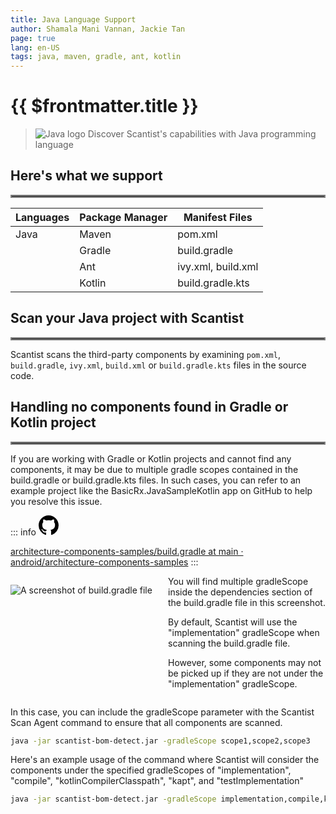 ```yaml
---
title: Java Language Support
author: Shamala Mani Vannan, Jackie Tan
page: true
lang: en-US
tags: java, maven, gradle, ant, kotlin
---
```

<ClientOnly>

# {{ $frontmatter.title }}

>![Java logo]() Discover Scantist's capabilities with Java programming language 

## Here's what we support 

<hr style="border:2px solid gray" />

|Languages |Package Manager|Manifest Files         |
|----------|---------------|-----------------------|
|Java      |Maven          |pom.xml                |
|          |Gradle         |build.gradle           |
|          |Ant            |ivy.xml, build.xml     |
|          |Kotlin         |build.gradle.kts       |

## Scan your Java project with Scantist 

<hr style="border:2px solid gray" />

Scantist scans the third-party components by examining `pom.xml`, `build.gradle`, `ivy.xml`, `build.xml` or `build.gradle.kts` files in the source code. 

<!--@include: ../../parts/maximize-results.md-->

## Handling no components found in Gradle or Kotlin project 

<hr style="border:2px solid gray" />

If you are working with Gradle or Kotlin projects and cannot find any components, it may be due to multiple gradle scopes contained in the build.gradle or build.gradle.kts files. In such cases, you can refer to an example project like the BasicRx.JavaSampleKotlin app on GitHub to help you resolve this issue. 

 ::: info <svg height="32" aria-hidden="true" viewBox="0 0 16 16" width="32"><path d="M8 0c4.42 0 8 3.58 8 8a8.013 8.013 0 0 1-5.45 7.59c-.4.08-.55-.17-.55-.38 0-.27.01-1.13.01-2.2 0-.75-.25-1.23-.54-1.48 1.78-.2 3.65-.88 3.65-3.95 0-.88-.31-1.59-.82-2.15.08-.2.36-1.02-.08-2.12 0 0-.67-.22-2.2.82-.64-.18-1.32-.27-2-.27-.68 0-1.36.09-2 .27-1.53-1.03-2.2-.82-2.2-.82-.44 1.1-.16 1.92-.08 2.12-.51.56-.82 1.28-.82 2.15 0 3.06 1.86 3.75 3.64 3.95-.23.2-.44.55-.51 1.07-.46.21-1.61.55-2.33-.66-.15-.24-.6-.83-1.23-.82-.67.01-.27.38.01.53.34.19.73.9.82 1.13.16.45.68 1.31 2.69.94 0 .67.01 1.3.01 1.49 0 .21-.15.45-.55.38A7.995 7.995 0 0 1 0 8c0-4.42 3.58-8 8-8Z"></path></svg>

[architecture-components-samples/build.gradle at main · android/architecture-components-samples](https://github.com/android/architecture-components-samples/blob/main/BasicRxJavaSampleKotlin/app/build.gradle)
:::

<div style="display:flex;">
<div style="flex:1;">

![A screenshot of build.gradle file]()

</div>
<div style="flex:1;">
You will find multiple gradleScope inside the dependencies section of the build.gradle file in this screenshot. 

By default, Scantist will use the "implementation" gradleScope when scanning the build.gradle file. 

However, some components may not be picked up if they are not under the "implementation" gradleScope. 
</div>
</div>

In this case, you can include the gradleScope parameter with the Scantist Scan Agent command to ensure that all components are scanned. 

```bash
java -jar scantist-bom-detect.jar -gradleScope scope1,scope2,scope3
```

Here's an example usage of the command where Scantist will consider the components under the specified gradleScopes of "implementation", "compile", "kotlinCompilerClasspath", "kapt", and "testImplementation"

```bash
java -jar scantist-bom-detect.jar -gradleScope implementation,compile,kotlinCompilerClasspath,kapt,testImplementation
```

</ClientOnly>